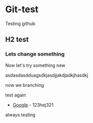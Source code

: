 # Git-test
Testing github

## H2 test

### Lets change something

Now let's try something new

asdasdasdduagsdkjasdjjakdjadkjhasdkj

now we branching

test again

* [Google](http://google.dk) - 123hej321

always testing
